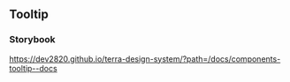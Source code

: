 ## Tooltip

### Storybook

https://dev2820.github.io/terra-design-system/?path=/docs/components-tooltip--docs
